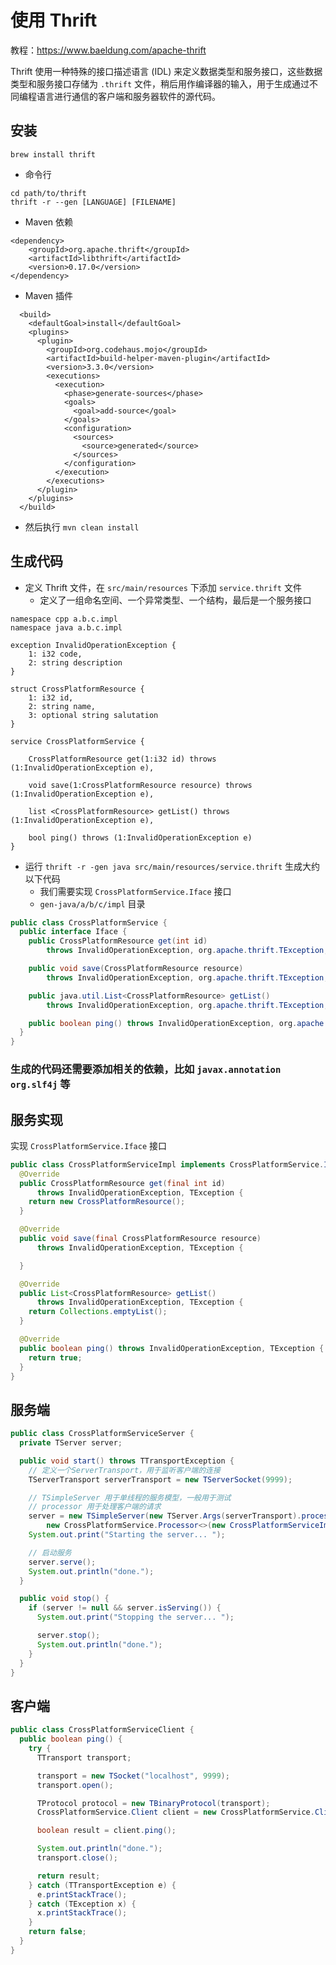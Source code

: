 # 使用 Thrift

教程：https://www.baeldung.com/apache-thrift

Thrift 使用一种特殊的接口描述语言 (IDL)
来定义数据类型和服务接口，这些数据类型和服务接口存储为 `.thrift`
文件，稍后用作编译器的输入，用于生成通过不同编程语言进行通信的客户端和服务器软件的源代码。

## 安装

`brew install thrift`

- 命令行

```
cd path/to/thrift
thrift -r --gen [LANGUAGE] [FILENAME]
```

- Maven 依赖

```
<dependency>
    <groupId>org.apache.thrift</groupId>
    <artifactId>libthrift</artifactId>
    <version>0.17.0</version>
</dependency>
```

- Maven 插件

```
  <build>
    <defaultGoal>install</defaultGoal>
    <plugins>
      <plugin>
        <groupId>org.codehaus.mojo</groupId>
        <artifactId>build-helper-maven-plugin</artifactId>
        <version>3.3.0</version>
        <executions>
          <execution>
            <phase>generate-sources</phase>
            <goals>
              <goal>add-source</goal>
            </goals>
            <configuration>
              <sources>
                <source>generated</source>
              </sources>
            </configuration>
          </execution>
        </executions>
      </plugin>
    </plugins>
  </build>
```

- 然后执行 `mvn clean install`

## 生成代码

- 定义 Thrift 文件，在 `src/main/resources` 下添加 `service.thrift` 文件
    - 定义了一组命名空间、一个异常类型、一个结构，最后是一个服务接口

```
namespace cpp a.b.c.impl
namespace java a.b.c.impl

exception InvalidOperationException {
    1: i32 code,
    2: string description
}

struct CrossPlatformResource {
    1: i32 id,
    2: string name,
    3: optional string salutation
}

service CrossPlatformService {

    CrossPlatformResource get(1:i32 id) throws (1:InvalidOperationException e),

    void save(1:CrossPlatformResource resource) throws (1:InvalidOperationException e),

    list <CrossPlatformResource> getList() throws (1:InvalidOperationException e),

    bool ping() throws (1:InvalidOperationException e)
}
```

- 运行 `thrift -r -gen java src/main/resources/service.thrift` 生成大约以下代码
    - 我们需要实现 `CrossPlatformService.Iface` 接口
    - `gen-java/a/b/c/impl` 目录

```java
public class CrossPlatformService {
  public interface Iface {
    public CrossPlatformResource get(int id)
        throws InvalidOperationException, org.apache.thrift.TException;

    public void save(CrossPlatformResource resource)
        throws InvalidOperationException, org.apache.thrift.TException;

    public java.util.List<CrossPlatformResource> getList()
        throws InvalidOperationException, org.apache.thrift.TException;

    public boolean ping() throws InvalidOperationException, org.apache.thrift.TException;
  }
}
```

### 生成的代码还需要添加相关的依赖，比如 `javax.annotation` `org.slf4j` 等

## 服务实现

实现 `CrossPlatformService.Iface` 接口

```java
public class CrossPlatformServiceImpl implements CrossPlatformService.Iface {
  @Override
  public CrossPlatformResource get(final int id)
      throws InvalidOperationException, TException {
    return new CrossPlatformResource();
  }

  @Override
  public void save(final CrossPlatformResource resource)
      throws InvalidOperationException, TException {

  }

  @Override
  public List<CrossPlatformResource> getList()
      throws InvalidOperationException, TException {
    return Collections.emptyList();
  }

  @Override
  public boolean ping() throws InvalidOperationException, TException {
    return true;
  }
}
```

## 服务端

```java
public class CrossPlatformServiceServer {
  private TServer server;

  public void start() throws TTransportException {
    // 定义一个ServerTransport，用于监听客户端的连接
    TServerTransport serverTransport = new TServerSocket(9999);

    // TSimpleServer 用于单线程的服务模型，一般用于测试
    // processor 用于处理客户端的请求
    server = new TSimpleServer(new TServer.Args(serverTransport).processor(
        new CrossPlatformService.Processor<>(new CrossPlatformServiceImpl())));
    System.out.print("Starting the server... ");

    // 启动服务
    server.serve();
    System.out.println("done.");
  }

  public void stop() {
    if (server != null && server.isServing()) {
      System.out.print("Stopping the server... ");

      server.stop();
      System.out.println("done.");
    }
  }
}
```

## 客户端

```java
public class CrossPlatformServiceClient {
  public boolean ping() {
    try {
      TTransport transport;

      transport = new TSocket("localhost", 9999);
      transport.open();

      TProtocol protocol = new TBinaryProtocol(transport);
      CrossPlatformService.Client client = new CrossPlatformService.Client(protocol);

      boolean result = client.ping();

      System.out.println("done.");
      transport.close();

      return result;
    } catch (TTransportException e) {
      e.printStackTrace();
    } catch (TException x) {
      x.printStackTrace();
    }
    return false;
  }
}
```